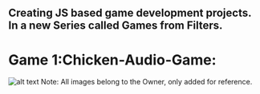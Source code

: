 ## Creating JS based game development projects. In a new Series called Games from Filters.

# Game 1:Chicken-Audio-Game:
![alt text](./image.png=250px)
Note: All images belong to the Owner, only added for reference.
